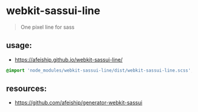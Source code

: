 # webkit-sassui-line
> One pixel line for sass

## usage:
+ https://afeiship.github.io/webkit-sassui-line/

```scss
@import 'node_modules/webkit-sassui-line/dist/webkit-sassui-line.scss';
```


## resources:
+ https://github.com/afeiship/generator-webkit-sassui
